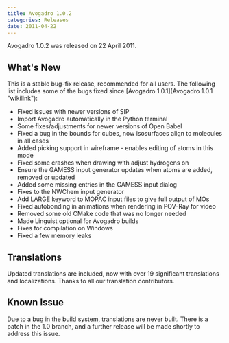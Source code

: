 ```yaml
---
title: Avogadro 1.0.2
categories: Releases
date: 2011-04-22
---
```




Avogadro 1.0.2 was released on 22 April 2011.

What's New
----------

This is a stable bug-fix release, recommended for all users. The following list includes some of the bugs fixed since [Avogadro 1.0.1](Avogadro 1.0.1 "wikilink"):

-   Fixed issues with newer versions of SIP
-   Import Avogadro automatically in the Python terminal
-   Some fixes/adjustments for newer versions of Open Babel
-   Fixed a bug in the bounds for cubes, now isosurfaces align to molecules in all cases
-   Added picking support in wireframe - enables editing of atoms in this mode
-   Fixed some crashes when drawing with adjust hydrogens on
-   Ensure the GAMESS input generator updates when atoms are added, removed or updated
-   Added some missing entries in the GAMESS input dialog
-   Fixes to the NWChem input generator
-   Add LARGE keyword to MOPAC input files to give full output of MOs
-   Fixed autobonding in animations when rendering in POV-Ray for video
-   Removed some old CMake code that was no longer needed
-   Made Linguist optional for Avogadro builds
-   Fixes for compilation on Windows
-   Fixed a few memory leaks

Translations
------------

Updated translations are included, now with over 19 significant translations and localizations. Thanks to all our translation contributors.

Known Issue
-----------

Due to a bug in the build system, translations are never built. There is a patch in the 1.0 branch, and a further release will be made shortly to address this issue.



